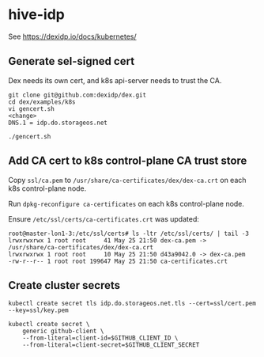 # hive-idp

See https://dexidp.io/docs/kubernetes/

## Generate sel-signed cert

Dex needs its own cert, and k8s api-server needs to trust the CA.

```console
git clone git@github.com:dexidp/dex.git
cd dex/examples/k8s
vi gencert.sh
<change>
DNS.1 = idp.do.storageos.net

./gencert.sh
```

## Add CA cert to k8s control-plane CA trust store

Copy `ssl/ca.pem` to `/usr/share/ca-certificates/dex/dex-ca.crt` on each k8s control-plane node.

Run `dpkg-reconfigure ca-certificates` on each k8s control-plane node.

Ensure `/etc/ssl/certs/ca-certificates.crt` was updated:

```console
root@master-lon1-3:/etc/ssl/certs# ls -ltr /etc/ssl/certs/ | tail -3
lrwxrwxrwx 1 root root     41 May 25 21:50 dex-ca.pem -> /usr/share/ca-certificates/dex/dex-ca.crt
lrwxrwxrwx 1 root root     10 May 25 21:50 d43a9042.0 -> dex-ca.pem
-rw-r--r-- 1 root root 199647 May 25 21:50 ca-certificates.crt
```

## Create cluster secrets

```console
kubectl create secret tls idp.do.storageos.net.tls --cert=ssl/cert.pem --key=ssl/key.pem

kubectl create secret \
    generic github-client \
    --from-literal=client-id=$GITHUB_CLIENT_ID \
    --from-literal=client-secret=$GITHUB_CLIENT_SECRET
```
